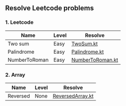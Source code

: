 ## Resolve Leetcode problems

### 1. Leetcode

| Name          | Level | Resolve                                                            |
|---------------|-------|--------------------------------------------------------------------|
| Two sum       | Easy  | [TwoSum.kt](src/main/kotlin/leetcode/easy/TwoSum.kt)               |
| Palindrome    | Easy  | [Palindrome.kt](src/main/kotlin/leetcode/easy/Palindrome.kt)       |
| NumberToRoman | Easy  | [NumberToRoman.kt](src/main/kotlin/leetcode/easy/NumberToRoman.kt) |

### 2. Array

| Name     | Level | Resolve                                                    |
|----------|-------|------------------------------------------------------------|
| Reversed | None  | [ReversedArray.kt](src/main/kotlin/array/ReversedArray.kt) |